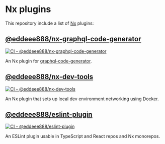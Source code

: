 # Nx plugins

This repository include a list of [Nx](https://nx.dev/getting-started/intro) plugins:

## [@eddeee888/nx-graphql-code-generator](https://www.npmjs.com/package/@eddeee888/nx-graphql-code-generator)

[![CI - @eddeee888/nx-graphql-code-generator](https://github.com/eddeee888/nx-plugins/actions/workflows/ci-nx-graphql-code-generator.yml/badge.svg)](https://github.com/eddeee888/nx-plugins/actions/workflows/ci-nx-graphql-code-generator.yml)

An Nx plugin for [graphql-code-generator](https://www.graphql-code-generator.com/).

## [@eddeee888/nx-dev-tools](https://www.npmjs.com/package/@eddeee888/nx-dev-tools)

[![CI - @eddeee888/nx-dev-tools](https://github.com/eddeee888/nx-plugins/actions/workflows/ci-nx-dev-tools.yml/badge.svg)](https://github.com/eddeee888/nx-plugins/actions/workflows/ci-nx-dev-tools.yml)

An Nx plugin that sets up local dev environment networking using Docker.

## [@eddeee888/eslint-plugin](https://www.npmjs.com/package/@eddeee888/eslint-plugin)

[![CI - @eddeee888/eslint-plugin](https://github.com/eddeee888/nx-plugins/actions/workflows/ci-eslint-plugin.yml/badge.svg)](https://github.com/eddeee888/nx-plugins/actions/workflows/ci-eslint-plugin.yml)

An ESLint plugin usable in TypeScript and React repos and Nx monorepos.
